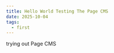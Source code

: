 ```yaml
---
title: Hello World Testing The Page CMS
date: 2025-10-04
tags:
  - first
---
```

trying out Page CMS
